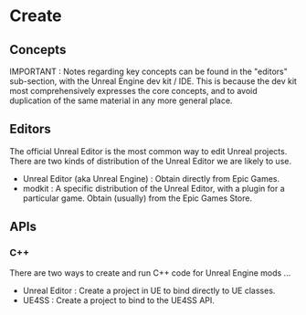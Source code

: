 # Create

## Concepts

IMPORTANT : Notes regarding key concepts can be found in the "editors" sub-section,
with the Unreal Engine dev kit / IDE.
This is because the dev kit most comprehensively expresses the core concepts,
and to avoid duplication of the same material in any more general place.

## Editors

The official Unreal Editor is the most common way to edit Unreal projects.
There are two kinds of distribution of the Unreal Editor we are likely to use.

- Unreal Editor (aka Unreal Engine) : Obtain directly from Epic Games.
- modkit : A specific distribution of the Unreal Editor, with a plugin for a particular game. Obtain (usually) from the Epic Games Store.

## APIs

### C++

There are two ways to create and run C++ code for Unreal Engine mods ...

- Unreal Editor : Create a project in UE to bind directly to UE classes.
- UE4SS : Create a project to bind to the UE4SS API.
